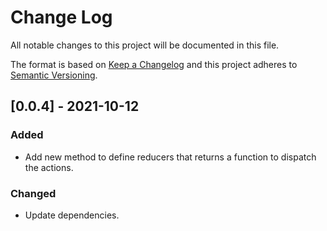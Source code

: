 # Change Log
All notable changes to this project will be documented in this file.

The format is based on [Keep a Changelog](http://keepachangelog.com/)
and this project adheres to [Semantic Versioning](http://semver.org/).

## [0.0.4] - 2021-10-12
### Added
- Add new method to define reducers that returns a function to dispatch the actions.

### Changed
- Update dependencies.
